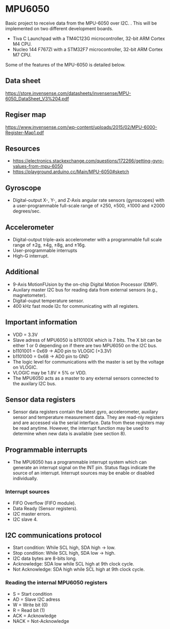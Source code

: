 # MPU6050
Basic project to receive data from the MPU-6050 over I2C. . This will be implemented on two different development boards.

- Tiva C Launchpad with a TM4C123G microcontroller, 32-bit ARM Cortex M4 CPU.
- Nucleo 144 F767ZI with a STM32F7 microcontroller, 32-bit ARM Cortex M7 CPU.

Some of the features of the MPU-6050 is detailed below.

## Data sheet
https://store.invensense.com/datasheets/invensense/MPU-6050_DataSheet_V3%204.pdf

## Regiser map
https://www.invensense.com/wp-content/uploads/2015/02/MPU-6000-Register-Map1.pdf

## Resources
 - https://electronics.stackexchange.com/questions/172266/getting-gyro-values-from-mpu-6050
 - https://playground.arduino.cc/Main/MPU-6050#sketch

## Gyroscope
 * Digital-output X-, Y-, and Z-Axis angular rate sensors (gyroscopes) with a user-programmable full-scale range of ±250, ±500, ±1000 and ±2000 degrees/sec.

## Accelerometer
  * Digital-output triple-axis accelerometer with a programmable full scale range of ±2g, ±4g, ±8g, and ±16g.
  * User-programmable interrupts
  * High-G interrupt.

## Additional
  * 9-Axis MotionFUsion by the on-chip Digital Motion Processor (DMP).
  * Auxilary master I2C bus for reading data from external sensors (e.g., magnetometer).
  * Digital-ouput temperature sensor.
  * 400 kHz fast mode I2c for communicating with all registers.

## Important information
  - VDD = 3.3V
  - Slave adress of MPU6050 is b110100X which is 7 bits. The X bit can be either 1 or 0 depending on if there are two MPU6050 on the I2C bus.
  - b1101001 = 0x69 -> AD0 pin to VLOGIC (+3.3V)
  - b1101000 = 0x68 -> AD0 pin to GND
  - The logic level for communications with the master is set by the voltage on VLOGIC.
  - VLOGIC may be 1.8V ± 5% or VDD.
  - The MPU6050 acts as a master to any external sensors connected to the auxilary I2C bus.

## Sensor data registers
  - Sensor data registers contain the latest gyro, accelerometer, auxilary sensor and temperature measurement data. They are read-nly registers and are accessed via the serial interface. Data from these registers may be read anytime. However, the interrupt function may be used to determine when new data is available (see section 8).

 ## Programmable interrupts
  - The MPU6050 has a programmable interrupt system which can generate an interrupt signal on the INT pin. Status flags indicate the source of an interrupt. Interrupt sources may be enable or disabled individually.
  ### Interrupt sources
  - FIFO Overflow (FIFO module).
  - Data Ready (Sensor registers).
  - I2C master errors.
  - I2C slave 4.
 
 ## I2C communications protocol
  - Start condition: While SCL high, SDA high -> low.
  - Stop condition: While SCL high, SDA low -> high.
  - I2C data bytes are 8-bits long.
  - Acknowledge: SDA low while SCL high at 9th clock cycle.
  - Not Acknowledge: SDA high while SCL high at 9th clock cycle.
  
  ### Reading the internal MPU6050 registers
   - S = Start condition
   - AD = Slave I2C adress
   - W = Write bit (0)
   - R = Read bit (1)
   - ACK = Acknowledge
   - NACK = Not-Acknowledge

